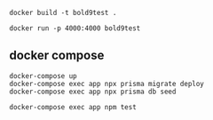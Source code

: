 
```
docker build -t bold9test .
```

```
docker run -p 4000:4000 bold9test
```


## docker compose

```
docker-compose up
docker-compose exec app npx prisma migrate deploy
docker-compose exec app npx prisma db seed 
```

```
docker-compose exec app npm test
```